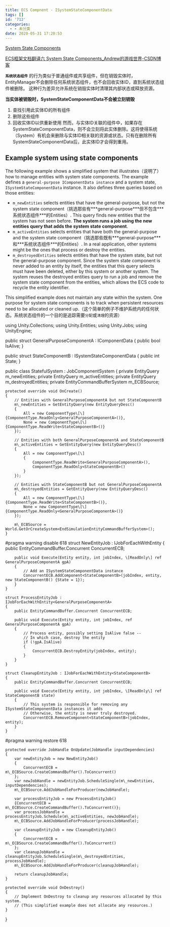 ```yaml
---
title: ECS Compnent - ISystemStateComponentData
tags: []
id: '712'
categories:
  - - 未分类
date: 2020-05-31 17:20:53
---
```


[System State Components](https://docs.unity3d.com/Packages/com.unity.entities@0.11/manual/system_state_components.html)

[ECS框架文档翻译六 System State Components\_Andrew的游戏世界-CSDN博客](https://blog.csdn.net/AndrewFan/article/details/90479748)

**`系统状态组件`** 的行为类似于普通组件或共享组件，但在销毁实体时，EntityManager不会删除任何系统状态组件，也不会回收实体ID，直到系统状态组件被删除。 这种行为差异允许系统在销毁实体时清理其内部状态或释放资源。

**当实体被销毁时，SystemStateComponentData不会被立刻销毁**

1.  查找引用此实体ID的所有组件
2.  删除这些组件
3.  回收实体ID以供重新使用 然而，与实体ID关联的组件中，如果存在SystemStateComponentData，则不会立刻将此实体删除。这将使得系统（System）有机会来删除与实体ID相关联的资源或状态。只有在删除所有SystemStateComponentData后，此实体ID才会得到重用。

## Example system using state components

The following example shows a simplified system that illustrates（说明了） how to manage entities with system state components. The example defines a `general-purpose IComponentData instance` and a system state, `ISystemStateComponentData` instance. It also defines three queries based on those entities:

*   `m_newEntities` selects entities that have the general-purpose, but not the system state component（挑选那些有\*\*\*general-purpose\*\*\*但不包含\*\*\*系统状态组件\*\*\*的Entities）. This query finds new entities that the system has not seen before. **The system runs a job using the new entities query that adds the system state component**.
*   `m_activeEntities` selects entities that have both the general-purpose and the system state component（挑选那些既有\*\*\*general-purpose\*\*\*和\*\*\*系统状态组件\*\*\*的Entities）. In a real application, other systems might be the ones that process or destroy the entities.
*   `m_destroyedEntities` selects entities that have the system state, but not the general-purpose component. Since the system state component is never added to an entity by itself, the entities that this query selects must have been deleted, either by this system or another system. The system reuses the destroyed entities query to run a job and remove the system state component from the entities, which allows the ECS code to recycle the entity identifier.

This simplified example does not maintain any state within the system. One purpose for system state components is to track when persistent resources need to be allocated or cleaned up.（这个简单的例子不维护系统内的任何状态。系统状态组件的一个目的是追踪需要`分配`或`清理`的资源）

using Unity.Collections;
using Unity.Entities;
using Unity.Jobs;
using UnityEngine;

public struct GeneralPurposeComponentA : IComponentData
{
    public bool IsAlive;
}

public struct StateComponentB : ISystemStateComponentData
{
    public int State;
}

public class StatefulSystem : JobComponentSystem
{
    private EntityQuery m\_newEntities;
    private EntityQuery m\_activeEntities;
    private EntityQuery m\_destroyedEntities;
    private EntityCommandBufferSystem m\_ECBSource;

    protected override void OnCreate()
    {
        // Entities with GeneralPurposeComponentA but not StateComponentB
        m\_newEntities = GetEntityQuery(new EntityQueryDesc()
        {
            All = new ComponentType\[\] {ComponentType.ReadOnly<GeneralPurposeComponentA>()},
            None = new ComponentType\[\] {ComponentType.ReadWrite<StateComponentB>()}
        });

        // Entities with both GeneralPurposeComponentA and StateComponentB
        m\_activeEntities = GetEntityQuery(new EntityQueryDesc()
        {
            All = new ComponentType\[\]
            {
                ComponentType.ReadWrite<GeneralPurposeComponentA>(),
                ComponentType.ReadOnly<StateComponentB>()
            }
        });

        // Entities with StateComponentB but not GeneralPurposeComponentA
        m\_destroyedEntities = GetEntityQuery(new EntityQueryDesc()
        {
            All = new ComponentType\[\] {ComponentType.ReadWrite<StateComponentB>()},
            None = new ComponentType\[\] {ComponentType.ReadOnly<GeneralPurposeComponentA>()}
        });

        m\_ECBSource = World.GetOrCreateSystem<EndSimulationEntityCommandBufferSystem>();
    }

#pragma warning disable 618
    struct NewEntityJob : IJobForEachWithEntity<GeneralPurposeComponentA>
    {
        public EntityCommandBuffer.Concurrent ConcurrentECB;

        public void Execute(Entity entity, int jobIndex, \[ReadOnly\] ref GeneralPurposeComponentA gpA)
        {
            // Add an ISystemStateComponentData instance
            ConcurrentECB.AddComponent<StateComponentB>(jobIndex, entity, new StateComponentB() {State = 1});
        }
    }

    struct ProcessEntityJob : IJobForEachWithEntity<GeneralPurposeComponentA>
    {
        public EntityCommandBuffer.Concurrent ConcurrentECB;

        public void Execute(Entity entity, int jobIndex, ref GeneralPurposeComponentA gpA)
        {
            // Process entity, possibly setting IsAlive false --
            // In which case, destroy the entity
            if (!gpA.IsAlive)
            {
                ConcurrentECB.DestroyEntity(jobIndex, entity);
            }
        }
    }

    struct CleanupEntityJob : IJobForEachWithEntity<StateComponentB>
    {
        public EntityCommandBuffer.Concurrent ConcurrentECB;

        public void Execute(Entity entity, int jobIndex, \[ReadOnly\] ref StateComponentB state)
        {
            // This system is responsible for removing any ISystemStateComponentData instances it adds
            // Otherwise, the entity is never truly destroyed.
            ConcurrentECB.RemoveComponent<StateComponentB>(jobIndex, entity);
        }
    }
#pragma warning restore 618

    protected override JobHandle OnUpdate(JobHandle inputDependencies)
    {
        var newEntityJob = new NewEntityJob()
        {
            ConcurrentECB = m\_ECBSource.CreateCommandBuffer().ToConcurrent()
        };
        var newJobHandle = newEntityJob.ScheduleSingle(m\_newEntities, inputDependencies);
        m\_ECBSource.AddJobHandleForProducer(newJobHandle);

        var processEntityJob = new ProcessEntityJob()
        {ConcurrentECB = m\_ECBSource.CreateCommandBuffer().ToConcurrent()};
        var processJobHandle = processEntityJob.Schedule(m\_activeEntities, newJobHandle);
        m\_ECBSource.AddJobHandleForProducer(processJobHandle);

        var cleanupEntityJob = new CleanupEntityJob()
        {
            ConcurrentECB = m\_ECBSource.CreateCommandBuffer().ToConcurrent()
        };
        var cleanupJobHandle = cleanupEntityJob.ScheduleSingle(m\_destroyedEntities, processJobHandle);
        m\_ECBSource.AddJobHandleForProducer(cleanupJobHandle);

        return cleanupJobHandle;
    }

    protected override void OnDestroy()
    {
        // Implement OnDestroy to cleanup any resources allocated by this system.
        // (This simplified example does not allocate any resources.)
    }
}